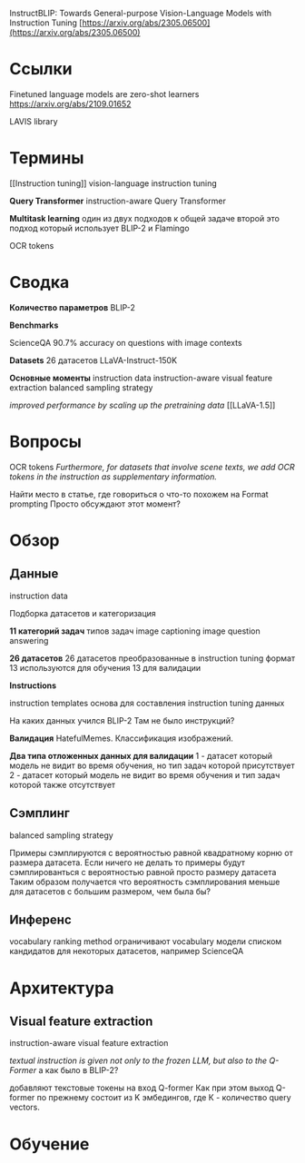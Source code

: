 
InstructBLIP: Towards General-purpose Vision-Language Models with Instruction Tuning
[https://arxiv.org/abs/2305.06500](https://arxiv.org/abs/2305.06500)

# Ссылки

Finetuned language models are zero-shot learners
https://arxiv.org/abs/2109.01652

LAVIS library

# Термины

[[Instruction tuning]]
vision-language instruction tuning

**Query Transformer**
instruction-aware Query Transformer

**Multitask learning**
один из двух подходов к общей задаче
второй это подход который использует BLIP-2 и Flamingo

OCR tokens

# Сводка

**Количество параметров**
BLIP-2

**Benchmarks**

ScienceQA
90.7% accuracy on questions with image contexts

**Datasets**
26 датасетов
LLaVA-Instruct-150K

**Основные моменты**
instruction data
instruction-aware visual feature extraction
balanced sampling strategy

*improved performance by scaling up the pretraining data*
[[LLaVA-1.5]]


# Вопросы

OCR tokens
*Furthermore, for datasets that involve scene texts, we add OCR tokens in the instruction as supplementary information.*

Найти место в статье, где говориться о что-то похожем на Format prompting
Просто обсуждают этот момент?

# Обзор

## Данные

instruction data

Подборка датасетов и категоризация

**11 категорий задач**
типов задач
image captioning
image question answering

**26 датасетов**
26 датасетов преобразованные в instruction tuning формат
13 используются для обучения
13 для валидации

**Instructions**

instruction templates
основа для составления instruction tuning данных

На каких данных учился BLIP-2
Там не было инструкций?

**Валидация**
HatefulMemes. Классификация изображений.

**Два типа отложенных данных для валидации**
1 - датасет который модель не видит во время обучения, но тип задач которой присутствует
2 - датасет который модель не видит во время обучения и тип задач которой также отсутствует

## Сэмплинг

balanced sampling strategy

Примеры сэмплируются с вероятностью равной квадратному корню от размера датасета.
Если ничего не делать то примеры будут сэмплированться с вероятностью равной просто размеру датасета
Таким образом получается что вероятность сэмплирования меньше для датасетов с большим размером, чем была бы?

## Инференс

vocabulary ranking method
ограничивают vocabulary модели списком кандидатов для некоторых датасетов, например ScienceQA



# Архитектура

## Visual feature extraction
instruction-aware visual feature extraction

*textual instruction is given not only to the frozen LLM, but also to the Q-Former*
а как было в BLIP-2?

добавляют текстовые токены на вход Q-former
Как при этом выход Q-former по прежнему состоит из K эмбедингов, где К - количество query vectors.



# Обучение
